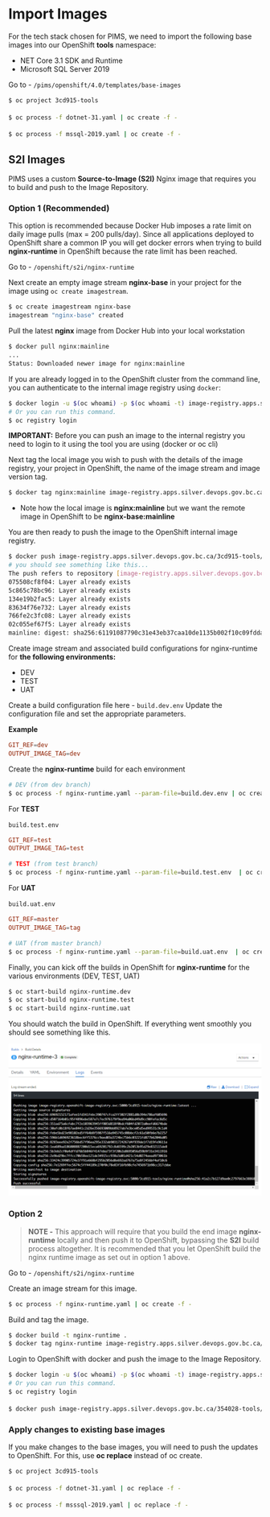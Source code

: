# Import Images

For the tech stack chosen for PIMS, we need to import the following base images into our OpenShift **tools** namespace:

- NET Core 3.1 SDK and Runtime
- Microsoft SQL Server 2019

Go to - `/pims/openshift/4.0/templates/base-images`

```bash
$ oc project 3cd915-tools

$ oc process -f dotnet-31.yaml | oc create -f -

$ oc process -f mssql-2019.yaml | oc create -f -
```

## S2I Images

PIMS uses a custom **Source-to-Image (S2I)** Nginx image that requires you to build and push to the Image Repository.

### Option 1 (Recommended)

This option is recommended because Docker Hub imposes a rate limit on daily image pulls (max = 200 pulls/day). Since all applications deployed to OpenShift share a common IP you will get docker errors when trying to build **nginx-runtime** in OpenShift because the rate limit has been reached.

Go to - `/openshift/s2i/nginx-runtime`

Next create an empty image stream **nginx-base** in your project for the image using `oc create imagestream`.

```bash
$ oc create imagestream nginx-base
imagestream "nginx-base" created
```

Pull the latest **nginx** image from Docker Hub into your local workstation

```bash
$ docker pull nginx:mainline
...
Status: Downloaded newer image for nginx:mainline
```

If you are already logged in to the OpenShift cluster from the command line, you can authenticate to the internal image registry using `docker`:

```bash
$ docker login -u $(oc whoami) -p $(oc whoami -t) image-registry.apps.silver.devops.gov.bc.ca
# Or you can run this command.
$ oc registry login
```

**IMPORTANT:** Before you can push an image to the internal registry you need to login to it using the tool you are using (docker or oc cli)

Next tag the local image you wish to push with the details of the image registry, your project in OpenShift, the name of the image stream and image version tag.

```bash
$ docker tag nginx:mainline image-registry.apps.silver.devops.gov.bc.ca/3cd915-tools/nginx-base:mainline
```

- Note how the local image is **nginx:mainline** but we want the remote image in OpenShift to be **nginx-base:mainline**

You are then ready to push the image to the OpenShift internal image registry.

```bash
$ docker push image-registry.apps.silver.devops.gov.bc.ca/3cd915-tools/nginx-base:mainline
# you should see something like this...
The push refers to repository [image-registry.apps.silver.devops.gov.bc.ca/3cd915-tools/nginx-base]
075508cf8f04: Layer already exists
5c865c78bc96: Layer already exists
134e19b2fac5: Layer already exists
83634f76e732: Layer already exists
766fe2c3fc08: Layer already exists
02c055ef67f5: Layer already exists
mainline: digest: sha256:61191087790c31e43eb37caa10de1135b002f10c09fdda7fa8a5989db74033aa size: 1570
```

Create image stream and associated build configurations for nginx-runtime for **the following environments:**

- DEV
- TEST
- UAT

Create a build configuration file here - `build.dev.env`
Update the configuration file and set the appropriate parameters.

**Example**

```conf
GIT_REF=dev
OUTPUT_IMAGE_TAG=dev
```

Create the **nginx-runtime** build for each environment

```bash
# DEV (from dev branch)
$ oc process -f nginx-runtime.yaml --param-file=build.dev.env | oc create -f -
```

For **TEST**

`build.test.env`

```conf
GIT_REF=test
OUTPUT_IMAGE_TAG=test
```

```bash
# TEST (from test branch)
$ oc process -f nginx-runtime.yaml --param-file=build.test.env  | oc create -f -
```

For **UAT**

`build.uat.env`

```conf
GIT_REF=master
OUTPUT_IMAGE_TAG=tag
```

```bash
# UAT (from master branch)
$ oc process -f nginx-runtime.yaml --param-file=build.uat.env  | oc create -f -
```

Finally, you can kick off the builds in OpenShift for **nginx-runtime** for the various environments (DEV, TEST, UAT)

```bash
$ oc start-build nginx-runtime.dev
$ oc start-build nginx-runtime.test
$ oc start-build nginx-runtime.uat
```

You should watch the build in OpenShift. If everything went smoothly you should see something like this.

![nginx-build](nginx-build.png)

### Option 2

> **NOTE -** This approach will require that you build the end image **nginx-runtime** locally and then push it to OpenShift, bypassing the **S2I** build process altogether. It is recommended that you let OpenShift build the nginx runtime image as set out in option 1 above.

Go to - `/openshift/s2i/nginx-runtime`

Create an image stream for this image.

```bash
$ oc process -f nginx-runtime.yaml | oc create -f -
```

Build and tag the image.

```bash
$ docker build -t nginx-runtime .
$ docker tag nginx-runtime image-registry.apps.silver.devops.gov.bc.ca/3cd915-tools/nginx-runtime
```

Login to OpenShift with docker and push the image to the Image Repository.

```bash
$ docker login -u $(oc whoami) -p $(oc whoami -t) image-registry.apps.silver.devops.gov.bc.ca
# Or you can run this command.
$ oc registry login

$ docker push image-registry.apps.silver.devops.gov.bc.ca/354028-tools/nginx-runtime
```

### Apply changes to existing base images

If you make changes to the base images, you will need to push the updates to OpenShift. For this, use **oc replace** instead of oc create.

```bash
$ oc project 3cd915-tools

$ oc process -f dotnet-31.yaml | oc replace -f -

$ oc process -f msssql-2019.yaml | oc replace -f -
```
